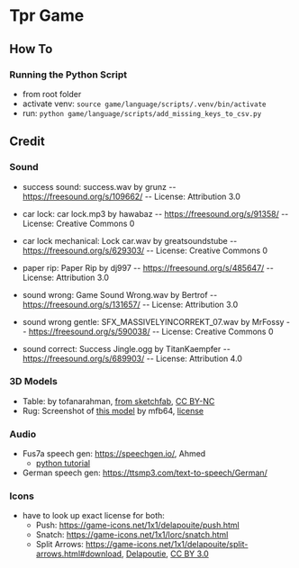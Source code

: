 # Tpr Game

## How To

### Running the Python Script

- from root folder
- activate venv: `source game/language/scripts/.venv/bin/activate`
- run: `python game/language/scripts/add_missing_keys_to_csv.py`

## Credit
### Sound
- success sound: success.wav by grunz -- https://freesound.org/s/109662/ -- License: Attribution 3.0
- car lock: car lock.mp3 by hawabaz -- https://freesound.org/s/91358/ -- License: Creative Commons 0
- car lock mechanical: Lock car.wav by greatsoundstube -- https://freesound.org/s/629303/ -- License: Creative Commons 0


- paper rip: Paper Rip by dj997 -- https://freesound.org/s/485647/ -- License: Attribution 3.0
- sound wrong: Game Sound Wrong.wav by Bertrof -- https://freesound.org/s/131657/ -- License: Attribution 3.0
- sound wrong gentle: SFX_MASSIVELYINCORREKT_07.wav by MrFossy -- https://freesound.org/s/590038/ -- License: Creative Commons 0
- sound correct: Success Jingle.ogg by TitanKaempfer -- https://freesound.org/s/689903/ -- License: Attribution 4.0

### 3D Models

- Table: by tofanarahman, [from sketchfab](https://sketchfab.com/3d-models/wood-desk-table-interior-1-81bdaeac27e346f88ae410187681f484), [CC BY-NC](https://creativecommons.org/licenses/by-nc/4.0/)
- Rug: Screenshot of [this model](https://sketchfab.com/3d-models/persian-malayer-carpet-1120ca810d0c46289d3b7071103067ac) by mfb64, [license](https://creativecommons.org/licenses/by/4.0/)

### Audio

- Fus7a speech gen: https://speechgen.io/, Ahmed
	- [python tutorial](https://speechgen.io/en/node/python-tts/)
- German speech gen: https://ttsmp3.com/text-to-speech/German/


### Icons

- have to look up exact license for both:
	- Push: https://game-icons.net/1x1/delapouite/push.html
	- Snatch: https://game-icons.net/1x1/lorc/snatch.html
	- Split Arrows: https://game-icons.net/1x1/delapouite/split-arrows.html#download, [Delapoutie](https://delapouite.com/), [CC BY 3.0](https://creativecommons.org/licenses/by/3.0/)
	
